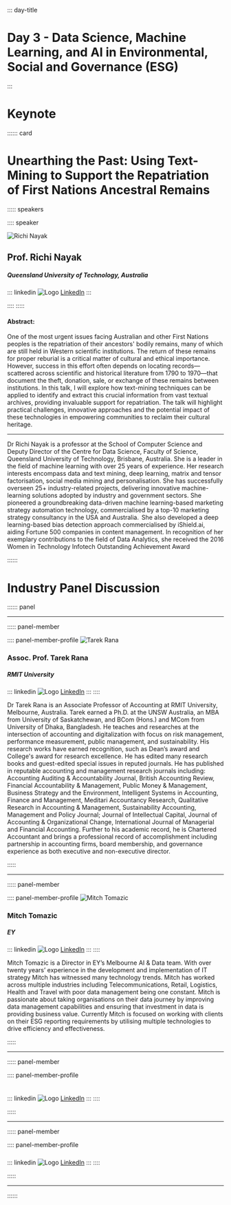 
::: day-title
# Day 3 - Data Science, Machine Learning, and AI in Environmental, Social and Governance (ESG)
:::


# Keynote
:::::: card

# Unearthing the Past: Using Text-Mining to Support the Repatriation of First Nations Ancestral Remains

::::: speakers

:::: speaker

![Richi Nayak](./media/Speech/KeyNote/Richi%20Nayak.jpg)

## Prof. Richi Nayak

##### Queensland University of Technology, Australia

::: linkedin
![Logo](./media/LinkedIn.png) [LinkedIn](https://au.linkedin.com/in/richi-nayak-90175a5)
:::

::::
:::::



#### Abstract:

One of the most urgent issues facing Australian and other First Nations peoples is the repatriation of their ancestors' bodily remains, many of which are still held in Western scientific institutions. The return of these remains for proper reburial is a critical matter of cultural and ethical importance. However, success in this effort often depends on locating records—scattered across scientific and historical literature from 1790 to 1970—that document the theft, donation, sale, or exchange of these remains between institutions. In this talk, I will explore how text-mining techniques can be applied to identify and extract this crucial information from vast textual archives, providing invaluable support for repatriation. The talk will highlight practical challenges, innovative approaches and the potential impact of these technologies in empowering communities to reclaim their cultural heritage. 

---

Dr Richi Nayak is a professor at the School of Computer Science and Deputy Director of the Centre for Data Science, Faculty of Science, Queensland University of Technology, Brisbane, Australia. She is a leader in the field of machine learning with over 25 years of experience. Her research interests encompass data and text mining, deep learning, matrix and tensor factorisation, social media mining and personalisation. She has successfully overseen 25+ industry-related projects, delivering innovative machine-learning solutions adopted by industry and government sectors. She pioneered a groundbreaking data-driven machine learning-based marketing strategy automation technology, commercialised by a top-10 marketing strategy consultancy in the USA and Australia.  She also developed a deep learning-based bias detection approach commercialised by iShield.ai, aiding Fortune 500 companies in content management. In recognition of her exemplary contributions to the field of Data Analytics, she received the 2016 Women in Technology Infotech Outstanding Achievement Award


::::::

# Industry Panel Discussion
:::::: panel

---

::::: panel-member

:::: panel-member-profile
![Tarek Rana](./media/Speech/Panel/Tarek%20Rana.jpg)

### Assoc. Prof. Tarek Rana

##### RMIT University

::: linkedin
![Logo](./media/LinkedIn.png) [LinkedIn](https://www.linkedin.com/in/drtarekrana/)
:::
::::

Dr Tarek Rana is an Associate Professor of Accounting at RMIT University, Melbourne, Australia. Tarek earned a Ph.D. at the UNSW Australia, an MBA from University of Saskatchewan, and BCom (Hons.) and MCom from University of Dhaka, Bangladesh. He teaches and researches at the intersection of accounting and digitalization with focus on risk management, performance measurement, public management, and sustainability. His research works have earned recognition, such as Dean’s award and College's award for research excellence. He has edited many research books and guest-edited special issues in reputed journals. He has published in reputable accounting and management research journals including: Accounting Auditing & Accountability Journal, British Accounting Review, Financial Accountability & Management, Public Money & Management, Business Strategy and the Environment, Intelligent Systems in Accounting, Finance and Management, Meditari Accountancy Research, Qualitative Research in Accounting & Management, Sustainability Accounting, Management and Policy Journal; Journal of Intellectual Capital, Journal of Accounting & Organizational Change, International Journal of Managerial and Financial Accounting. Further to his academic record, he is Chartered Accountant and brings a professional record of accomplishment including partnership in accounting firms, board membership, and governance experience as both executive and non-executive director. 


:::::

---

::::: panel-member

:::: panel-member-profile
![Mitch Tomazic](./media/Speech/Panel/Mitch%20Tomazic.png)

### Mitch Tomazic

##### EY

::: linkedin
![Logo](./media/LinkedIn.png) [LinkedIn](https://www.linkedin.com/in/mitchtomazicspanger/)
:::
::::

Mitch Tomazic is a Director in EY’s Melbourne AI & Data team. With over twenty years’ experience in the development and implementation of IT strategy Mitch has witnessed many technology trends. Mitch has worked across multiple industries including Telecommunications, Retail, Logistics, Health and Travel with poor data management being one constant. Mitch is passionate about taking organisations on their data journey by improving data management capabilities and ensuring that investment in data is providing business value. Currently Mitch is focused on working with clients on their ESG reporting requirements by utilising multiple technologies to drive efficiency and effectiveness. 

:::::

---

::::: panel-member

:::: panel-member-profile

![]()

### 

##### 

::: linkedin
![Logo](./media/LinkedIn.png) [LinkedIn]()
:::
::::

:::::

---

::::: panel-member

:::: panel-member-profile
![]()

### 

##### 

::: linkedin
![Logo](./media/LinkedIn.png) [LinkedIn]()
:::
::::


:::::

---

::::::

